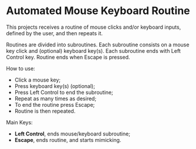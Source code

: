 # Automated Mouse Keyboard Routine


This projects receives a routine of mouse clicks and/or keyboard inputs, defined by the user, and then repeats it.

Routines are divided into subroutines. Each subroutine consists on a mouse key click and (optional) keyboard key(s). Each subroutine ends with Left Control key. Routine ends when Escape is pressed.


How to use:
* Click a mouse key;
* Press keyboard key(s) (optional);
* Press Left Control to end the subroutine;
* Repeat as many times as desired;
* To end the routine press Escape;
* Routine is then repeated.


Main Keys:
* __Left Control__, ends mouse/keyboard subroutine;
* __Escape__, ends routine, and starts mimicking.